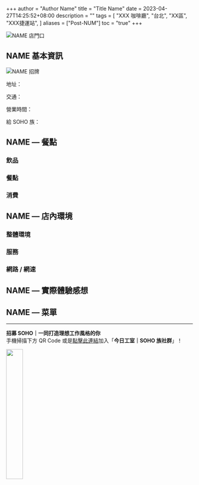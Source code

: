 +++
author = "Author Name"
title = "Title Name"
date = 2023-04-27T14:25:52+08:00
description = ""
tags = [
    "XXX 咖啡廳",
    "台北",
    "XX區",
    "XXX捷運站",
]
aliases = ["Post-NUM"]
toc = "true"
+++

<img src="1.jpg" alt="NAME 店門口" lazyload />

## NAME 基本資訊

<img src="2.jpg" alt="NAME 招牌" lazyload />

地址：

交通：

營業時間：

給 SOHO 族：

## NAME — 餐點

### 飲品

### 餐點

### 消費

## NAME — 店內環境

### 整體環境

### 服務

### 網路 / 網速

## NAME — 實際體驗感想

## NAME — 菜單

---

**招募 SOHO｜一同打造理想工作風格的你**\
手機掃描下方 QR Code 或是[點擊此連結](https://line.me/ti/g2/p81-vzP_GOANlifYsaK9fzFkCfunayNiXmCiWQ?utm_source=invitation&utm_medium=link_copy&utm_campaign=default)加入「**今日工室｜SOHO 族社群**」！

<img src="line.png" width="30%" >
